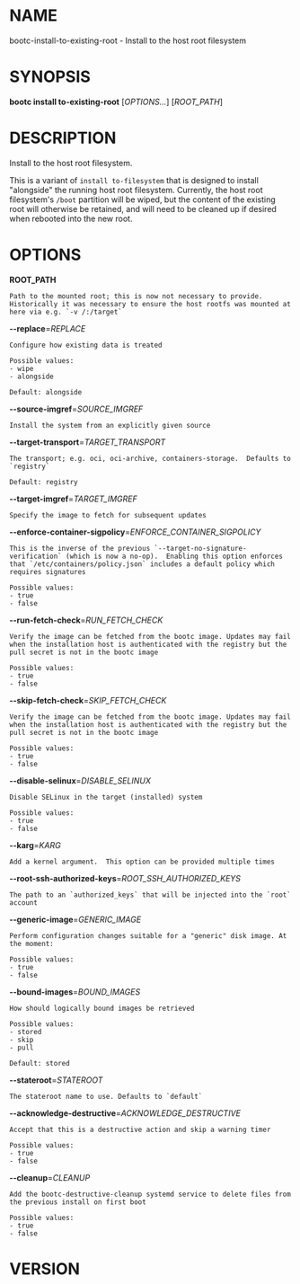 # NAME

bootc-install-to-existing-root - Install to the host root filesystem

# SYNOPSIS

**bootc install to-existing-root** [*OPTIONS...*] [*ROOT_PATH*]

# DESCRIPTION

Install to the host root filesystem.

This is a variant of `install to-filesystem` that is designed to
install \"alongside\" the running host root filesystem. Currently, the
host root filesystem\'s `/boot` partition will be wiped, but the
content of the existing root will otherwise be retained, and will need
to be cleaned up if desired when rebooted into the new root.

# OPTIONS

<!-- BEGIN GENERATED OPTIONS -->
**ROOT_PATH**

    Path to the mounted root; this is now not necessary to provide. Historically it was necessary to ensure the host rootfs was mounted at here via e.g. `-v /:/target`

**--replace**=*REPLACE*

    Configure how existing data is treated

    Possible values:
    - wipe
    - alongside

    Default: alongside

**--source-imgref**=*SOURCE_IMGREF*

    Install the system from an explicitly given source

**--target-transport**=*TARGET_TRANSPORT*

    The transport; e.g. oci, oci-archive, containers-storage.  Defaults to `registry`

    Default: registry

**--target-imgref**=*TARGET_IMGREF*

    Specify the image to fetch for subsequent updates

**--enforce-container-sigpolicy**=*ENFORCE_CONTAINER_SIGPOLICY*

    This is the inverse of the previous `--target-no-signature-verification` (which is now a no-op).  Enabling this option enforces that `/etc/containers/policy.json` includes a default policy which requires signatures

    Possible values:
    - true
    - false

**--run-fetch-check**=*RUN_FETCH_CHECK*

    Verify the image can be fetched from the bootc image. Updates may fail when the installation host is authenticated with the registry but the pull secret is not in the bootc image

    Possible values:
    - true
    - false

**--skip-fetch-check**=*SKIP_FETCH_CHECK*

    Verify the image can be fetched from the bootc image. Updates may fail when the installation host is authenticated with the registry but the pull secret is not in the bootc image

    Possible values:
    - true
    - false

**--disable-selinux**=*DISABLE_SELINUX*

    Disable SELinux in the target (installed) system

    Possible values:
    - true
    - false

**--karg**=*KARG*

    Add a kernel argument.  This option can be provided multiple times

**--root-ssh-authorized-keys**=*ROOT_SSH_AUTHORIZED_KEYS*

    The path to an `authorized_keys` that will be injected into the `root` account

**--generic-image**=*GENERIC_IMAGE*

    Perform configuration changes suitable for a "generic" disk image. At the moment:

    Possible values:
    - true
    - false

**--bound-images**=*BOUND_IMAGES*

    How should logically bound images be retrieved

    Possible values:
    - stored
    - skip
    - pull

    Default: stored

**--stateroot**=*STATEROOT*

    The stateroot name to use. Defaults to `default`

**--acknowledge-destructive**=*ACKNOWLEDGE_DESTRUCTIVE*

    Accept that this is a destructive action and skip a warning timer

    Possible values:
    - true
    - false

**--cleanup**=*CLEANUP*

    Add the bootc-destructive-cleanup systemd service to delete files from the previous install on first boot

    Possible values:
    - true
    - false

<!-- END GENERATED OPTIONS -->

# VERSION

<!-- VERSION PLACEHOLDER -->

